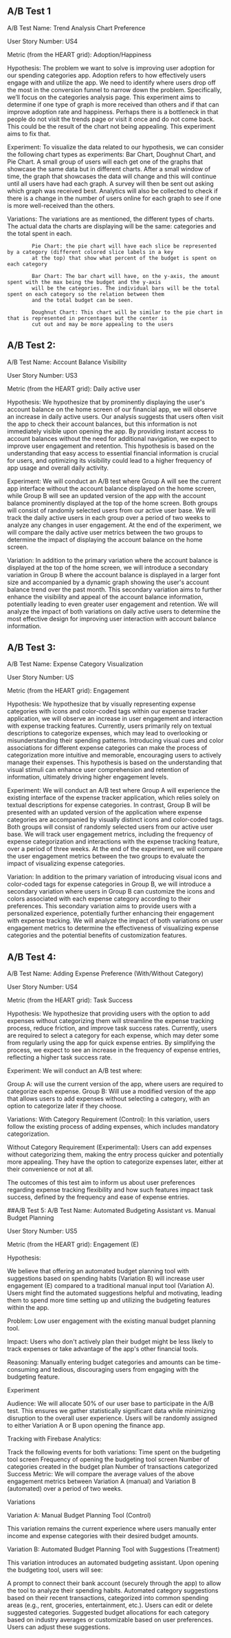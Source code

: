 ## A/B Test 1
A/B Test Name: Trend Analysis Chart Preference

User Story Number: US4

Metric (from the HEART grid): Adoption/Happiness 

Hypothesis: The problem we want to solve is improving user adoption for our spending categories app. 
            Adoption refers to how effectively users engage with and utilize the app. We need to identify 
            where users drop off the most in the conversion funnel to narrow down the problem. Specifically, 
            we’ll focus on the categories analysis page. This experiment aims to determine if one type of 
            graph is more received than others and if that can improve adoption rate and happiness. Perhaps 
            there is a bottleneck in that people do not visit the trends page or visit it once and do not 
            come back. This could be the result of the chart not being appealing. This experiment aims to fix that.
            
Experiment: To visualize the data related to our hypothesis, we can consider the following chart types as experiments:
            Bar Chart, Doughnut Chart, and Pie Chart. A small group of users will each get one of the graphs 
            that showcase the same data but in different charts. After a small window of time, the graph that showcases 
            the data will change and this will continue until all users have had each graph. A survey will then be sent 
            out asking which graph was received best. Analytics will also be collected to check if there is a change in
            the number of users online for each graph to see if one is more well-received than the others.
            
Variations: The variations are as mentioned, the different types of charts. The actual data the charts are displaying will
            be the same: categories and the total spent in each. 
            
            Pie Chart: the pie chart will have each slice be represented by a category (different colored slice labels in a key 
            at the top) that show what percent of the budget is spent on each category
            
            Bar Chart: The bar chart will have, on the y-axis, the amount spent with the max being the budget and the y-axis
            will be the categories. The individual bars will be the total spent on each category so the relation between them 
            and the total budget can be seen.
            
            Doughnut Chart: This chart will be similar to the pie chart in that is represented in percentages but the center is
            cut out and may be more appealing to the users

## A/B Test 2:

A/B Test Name: Account Balance Visibility

User Story Number: US3

Metric (from the HEART grid): Daily active user

Hypothesis: We hypothesize that by prominently displaying the user's account balance on the home screen of our financial app, 
we will observe an increase in daily active users. Our analysis suggests that users often visit the app to check their account balances,
but this information is not immediately visible upon opening the app. By providing instant access to account balances without the need 
for additional navigation, we expect to improve user engagement and retention. This hypothesis is based on the understanding that 
easy access to essential financial information is crucial for users, and optimizing its visibility could lead to a higher frequency of 
app usage and overall daily activity.

Experiment:
We will conduct an A/B test where Group A will see the current app interface without the account balance displayed on the home screen,
while Group B will see an updated version of the app with the account balance prominently displayed at the top of the home screen. 
Both groups will consist of randomly selected users from our active user base. We will track the daily active users in each group over 
a period of two weeks to analyze any changes in user engagement. At the end of the experiment, we will compare the daily active user 
metrics between the two groups to determine the impact of displaying the account balance on the home screen.

Variation:
In addition to the primary variation where the account balance is displayed at the top of the home screen, we will introduce a 
secondary variation in Group B where the account balance is displayed in a larger font size and accompanied by a dynamic graph 
showing the user's account balance trend over the past month. This secondary variation aims to further enhance the visibility 
and appeal of the account balance information, potentially leading to even greater user engagement and retention. We will analyze
the impact of both variations on daily active users to determine the most effective design for improving user interaction with
account balance information.



## A/B Test 3:
A/B Test Name: Expense Category Visualization

User Story Number: US

Metric (from the HEART grid): Engagement

Hypothesis: We hypothesize that by visually representing expense categories with icons and color-coded tags within our expense tracker application, we will observe an increase in user engagement and interaction with expense tracking features. Currently, users primarily rely on textual descriptions to categorize expenses, which may lead to overlooking or misunderstanding their spending patterns. Introducing visual cues and color associations for different expense categories can make the process of categorization more intuitive and memorable, encouraging users to actively manage their expenses. This hypothesis is based on the understanding that visual stimuli can enhance user comprehension and retention of information, ultimately driving higher engagement levels.

Experiment: We will conduct an A/B test where Group A will experience the existing interface of the expense tracker application, which relies solely on textual descriptions for expense categories. In contrast, Group B will be presented with an updated version of the application where expense categories are accompanied by visually distinct icons and color-coded tags. Both groups will consist of randomly selected users from our active user base. We will track user engagement metrics, including the frequency of expense categorization and interactions with the expense tracking feature, over a period of three weeks. At the end of the experiment, we will compare the user engagement metrics between the two groups to evaluate the impact of visualizing expense categories.

Variation: In addition to the primary variation of introducing visual icons and color-coded tags for expense categories in Group B, we will introduce a secondary variation where users in Group B can customize the icons and colors associated with each expense category according to their preferences. This secondary variation aims to provide users with a personalized experience, potentially further enhancing their engagement with expense tracking. We will analyze the impact of both variations on user engagement metrics to determine the effectiveness of visualizing expense categories and the potential benefits of customization features.

## A/B Test 4:
A/B Test Name: Adding Expense Preference (With/Without Category)

User Story Number: US4

Metric (from the HEART grid): Task Success

Hypothesis: We hypothesize that providing users with the option to add expenses without categorizing them will streamline the expense tracking process, reduce friction, and improve task success rates. Currently, users are required to select a category for each expense, which may deter some from regularly using the app for quick expense entries. By simplifying the process, we expect to see an increase in the frequency of expense entries, reflecting a higher task success rate.

Experiment: We will conduct an A/B test where:

Group A: will use the current version of the app, where users are required to categorize each expense.
Group B: Will use a modified version of the app that allows users to add expenses without selecting a category, with an option to categorize later if they choose.

Variations: 
With Category Requirement (Control): In this variation, users follow the existing process of adding expenses, which includes mandatory categorization.

Without Category Requirement (Experimental): Users can add expenses without categorizing them, making the entry process quicker and potentially more appealing. They have the option to categorize expenses later, either at their convenience or not at all.

The outcomes of this test aim to inform us about user preferences regarding expense tracking flexibility and how such features impact task success, defined by the frequency and ease of expense entries.




##A/B Test 5:
A/B Test Name: Automated Budgeting Assistant vs. Manual Budget Planning

User Story Number: US5

Metric (from the HEART grid): Engagement (E)

Hypothesis:

We believe that offering an automated budget planning tool with suggestions based on spending habits (Variation B) will increase user engagement (E) compared to a traditional manual input tool (Variation A). Users might find the automated suggestions helpful and motivating, leading them to spend more time setting up and utilizing the budgeting features within the app.

Problem: Low user engagement with the existing manual budget planning tool.

Impact: Users who don't actively plan their budget might be less likely to track expenses or take advantage of the app's other financial tools.

Reasoning:  Manually entering budget categories and amounts can be time-consuming and tedious, discouraging users from engaging with the budgeting feature.

Experiment

Audience: We will allocate 50% of our user base to participate in the A/B test. This ensures we gather statistically significant data while minimizing disruption to the overall user experience. Users will be randomly assigned to either Variation A or B upon opening the finance app.

Tracking with Firebase Analytics:

Track the following events for both variations:
Time spent on the budgeting tool screen
Frequency of opening the budgeting tool screen
Number of categories created in the budget plan
Number of transactions categorized
Success Metric: We will compare the average values of the above engagement metrics between Variation A (manual) and Variation B (automated) over a period of two weeks.

Variations

Variation A: Manual Budget Planning Tool (Control)

This variation remains the current experience where users manually enter income and expense categories with their desired budget amounts.

Variation B: Automated Budget Planning Tool with Suggestions (Treatment)

This variation introduces an automated budgeting assistant. Upon opening the budgeting tool, users will see:

A prompt to connect their bank account (securely through the app) to allow the tool to analyze their spending habits.
Automated category suggestions based on their recent transactions, categorized into common spending areas (e.g., rent, groceries, entertainment, etc.). Users can edit or delete suggested categories.
Suggested budget allocations for each category based on industry averages or customizable based on user preferences. Users can adjust these suggestions.
